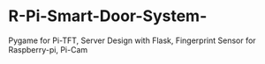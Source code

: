 # R-Pi-Smart-Door-System-
Pygame for Pi-TFT, Server Design with Flask, Fingerprint Sensor for Raspberry-pi, Pi-Cam
